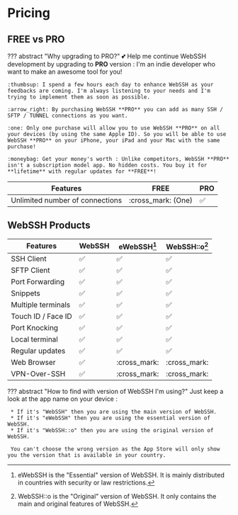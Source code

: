 # Pricing
## FREE vs PRO
??? abstract "Why upgrading to PRO?"
    :two_hearts: Help me continue WebSSH development by upgrading to **PRO** version : I'm an indie developer who want to make an awesome tool for you!

    :thumbsup: I spend a few hours each day to enhance WebSSH as your feedbacks are coming. I'm always listening to your needs and I'm trying to implement them as soon as possible.

    :arrow_right: By purchasing WebSSH **PRO** you can add as many SSH / SFTP / TUNNEL connections as you want.

    :one: Only one purchase will allow you to use WebSSH **PRO** on all your devices (by using the same Apple ID). So you will be able to use WebSSH **PRO** on your iPhone, your iPad and your Mac with the same purchase!

    :moneybag: Get your money's worth : Unlike competitors, WebSSH **PRO** isn't a subscription model app. No hidden costs. You buy it for **lifetime** with regular updates for **FREE**!

| Features | FREE | PRO |
| --- | --- | --- |
| Unlimited number of connections | :cross_mark: (One) | :white_check_mark: | :white_check_mark: | :white_check_mark: |

## WebSSH Products
| Features | WebSSH | eWebSSH[^1] | WebSSH::o[^2] |
| --- | --- | --- | --- |
| SSH Client | :white_check_mark: | :white_check_mark: | :white_check_mark: |
| SFTP Client | :white_check_mark: | :white_check_mark: | :white_check_mark: |
| Port Forwarding | :white_check_mark: | :white_check_mark: | :white_check_mark: |
| Snippets | :white_check_mark: | :white_check_mark: | :white_check_mark: |
| Multiple terminals | :white_check_mark: | :white_check_mark: | :white_check_mark: |
| Touch ID / Face ID | :white_check_mark: | :white_check_mark: | :white_check_mark: |
| Port Knocking | :white_check_mark: | :white_check_mark: | :white_check_mark: |
| Local terminal | :white_check_mark: | :white_check_mark: | :white_check_mark: |
| Regular updates | :white_check_mark: | :white_check_mark: | :white_check_mark: |
| Web Browser | :white_check_mark: | :cross_mark: | :cross_mark: |
| VPN-Over-SSH | :white_check_mark: | :cross_mark: | :cross_mark: |

??? abstract "How to find with version of WebSSH I'm using?"
    Just keep a look at the app name on your device :
    
     * If it's "WebSSH" then you are using the main version of WebSSH. 
     * If it's "eWebSSH" then you are using the essential version of WebSSH. 
     * If it's "WebSSH::o" then you are using the original version of WebSSH.

     You can't choose the wrong version as the App Store will only show you the version that is available in your country.

[^1]: eWebSSH is the "Essential" version of WebSSH. It is mainly distributed in countries with security or law restrictions.
[^2]: WebSSH::o is the "Original" version of WebSSH. It only contains the main and original features of WebSSH.